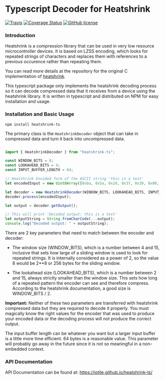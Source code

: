# Typescript Decoder for Heatshrink

[![Travis](https://img.shields.io/travis/iotile/heatshrink-ts.svg)](https://travis-ci.org/iotile/heatshrink-ts)
[![Coverage Status](https://coveralls.io/repos/github/iotile/heatshrink-ts/badge.svg?branch=master)](https://coveralls.io/github/iotile/heatshrink-ts?branch=master)
[![GitHub license](https://img.shields.io/github/license/iotile/heatshrink-ts.svg)](https://github.com/iotile/heatshrink-ts/blob/master/LICENSE)

### Introduction

Heatshrink is a compression library that can be used in very low resource microcontroller devices.  It is based on LZSS encoding, which 
looks for repeated strings of characters and replaces them with references to a previous occurence rather than repeating them.

You can read more details at the repository for the original C implementation of [heatshrink](https://github.com/atomicobject/heatshrink/).

This typescript package only implements the heatshrink decoding process so it can decode compressed data that it receives from
a device using the heatshrink library.  It is written in typescript and distributed on NPM for easy installation and usage.

### Installation and Basic Usage

```shell
npm install heatshrink-ts
```

The primary class is the `HeatshrinkDecoder` object that can take in compressed data and turn it back into uncompressed data.

```typescript

import { HeatshrinkDecoder } from "heatshrink-ts";

const WINDOW_BITS = 8;
const LOOKAHEAD_BITS = 4;
const INPUT_BUFFER_LENGTH = 64;

// Heatshrink Encoded form of the ASCII string 'this is a test'
let encodedInput = new Uint8Array([0xba, 0x5a, 0x2d, 0x37, 0x39, 0x00, 0x08, 0xac, 0x32, 0x0b, 0xa5, 0x96, 0xe7, 0x74]);

let decoder = new HeatshrinkDecoder(WINDOW_BITS, LOOKAHEAD_BITS, INPUT_BUFFER_LENGTH);
decoder.process(encodedInput);

let output = decoder.getOutput();

// This will print 'Decoded output: this is a test'
let outputString = String.fromCharCode(...output);
console.log("Decoded output: " + outputString);
```

There are 2 key parameters that need to match between the encoder and decoder:

 - The window size (WINDOW_BITS), which is a number between 4 and 15, inclusive
   that sets how large of a sliding window is used to look for repeated strings.
   It is internally considered as a power of 2, so the value 8 would be 2**8 or
   256 bytes for the sliding window.
 
 - The lookahead size (LOOKAHEAD_BITS), which is a number between 2 and 15, always
   strictly smaller than the window size.  This sets how long of a repeated pattern
   the encoder can see and therefore compress.  According to the heatshrink
   documentation, a good size is WINDOW_BITS / 2.
 
**Important:** Neither of these two parameters are transferred with heatshrink compressed
data but they are required to decode it properly.  You must magically know the
right values for the encoder that was used to produce your encoded data or the
decoding process will not produce the correct output.

The input buffer length can be whatever you want but a larger input buffer is
a little more time efficient.  64 bytes is a reasonable value.  This parameter
will probably go away in the future since it is not so meaningful in a
non-embedded context.

### API Documentation

API Documentation can be found at: https://iotile.github.io/heatshrink-ts/
